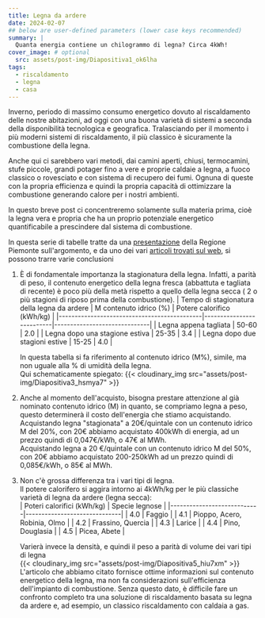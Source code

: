 ```yaml
---
title: Legna da ardere
date: 2024-02-07
## below are user-defined parameters (lower case keys recommended)
summary: |
  Quanta energia contiene un chilogrammo di legna? Circa 4kWh!
cover_image: # optional
  src: assets/post-img/Diapositiva1_ok6lha
tags:
  - riscaldamento
  - legna
  - casa
---
```


Inverno, periodo di massimo consumo energetico dovuto al riscaldamento delle nostre abitazioni, ad oggi con una buona varietà di sistemi a seconda della disponibilità tecnologica e geografica. Tralasciando per il momento i più moderni sistemi di riscaldamento, il più classico è sicuramente la combustione della legna.

Anche qui ci sarebbero vari metodi, dai camini aperti, chiusi, termocamini, stufe piccole, grandi potager fino a vere e proprie caldaie a legna, a fuoco classico o rovesciato e con sistema di recupero dei fumi. Ognuna di queste con la propria efficienza e quindi la propria capacità di ottimizzare la combustione generando calore per i nostri ambienti.

In questo breve post ci concentreremo solamente sulla materia prima, cioè la legna vera e propria che ha un proprio potenziale energetico quantificabile a prescindere dal sistema di combustione.

In questa serie di tabelle tratte da una [presentazione](https://www.crpa.it/media/documents/crpa_www/progetti/seq-cure/2-3_12_08_corso/antonini.pdf) della Regione Piemonte sull'argomento, e da uno dei vari [articoli trovati sul web](https://alessandrogaza.com/come-scegliere-la-legna-da-ardere/), si possono trarre varie conclusioni

1. È di fondamentale importanza la stagionatura della legna. Infatti, a parità di peso, il contenuto energetico della legna fresca (abbattuta e tagliata di recente) è poco più della metà rispetto a quello della legna secca ( 2 o più stagioni di riposo prima della combustione).
  | Tempo di stagionatura della legna da ardere |   M contenuto idrico (%) |   Potere calorifico (kWh/kg) |
  |---------------------------------------------|--------------------------|------------------------------|
  |   Legna appena tagliata                     |   50-60                  |   2.0                        |
  |   Legna dopo una stagione estiva            |   25-35                  |   3.4                        |
  |   Legna dopo due stagioni estive            |   15-25                  |   4.0                        |  

   In questa tabella si fa riferimento al contenuto idrico (M%), simile, ma non uguale alla % di umidità della legna.  
  Qui schematicamente spiegato:
  {{< cloudinary_img src="assets/post-img/Diapositiva3_hsmya7" >}}
1. Anche al momento dell'acquisto, bisogna prestare attenzione al già nominato contenuto idrico (M) in quanto, se compriamo legna a peso, questo determinerà il costo dell'energia che stiamo acquistando.  
  Acquistando legna "stagionata" a 20€/quintale con un contenuto idrico M del 20%, con 20€ abbiamo acquistato 400kWh di energia, ad un prezzo quindi di 0,047€/kWh, o 47€ al MWh.  
  Acquistando legna a 20 €/quintale con un contenuto idrico M del 50%, con 20€ abbiamo acquistato 200-250kWh ad un prezzo quindi di 0,085€/kWh, o 85€ al MWh.
1. Non c'è grossa differenza tra i vari tipi di legna.  
   Il potere calorifero si aggira intorno ai 4kWh/kg per le più classiche varietà di legna da ardere (legna secca):  
   | Poteri calorifici (kWh/kg) | Specie legnose               |
   |----------------------------|------------------------------|
   | 4.0                        | Faggio                       |
   | 4.1                        | Pioppo, Acero, Robinia, Olmo |
   | 4.2                        | Frassino, Quercia            |
   | 4.3                        | Larice                       |
   | 4.4                        | Pino, Douglasia              |
   | 4.5                        | Picea, Abete                 |  
  
   Varierà invece la densità, e quindi il peso a parità di volume dei vari tipi di legna  
  {{< cloudinary_img src="assets/post-img/Diapositiva5_hiu7xm" >}}  
  L'articolo che abbiamo citato fornisce ottime informazioni sul contenuto energetico della legna, ma non fa considerazioni sull'efficienza dell'impianto di combustione. Senza questo dato, è difficile fare un confronto completo tra una soluzione di riscaldamento basata su legna da ardere e, ad esempio, un classico riscaldamento con caldaia a gas.

<!--
  created 2024-02-07 18:45:55.619346 +0100 CET m=+0.045227085
-->